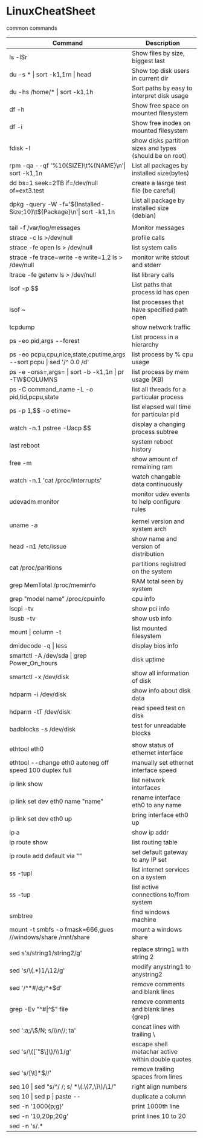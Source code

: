 # LinuxCheatSheet
common commands

| Command | Description |
| --- | --- |
| ls -lSr | Show files by size, biggest last |
| du -s * \| sort -k1,1rn \| head | Show top disk users in current dir |
| du -hs /home/* \| sort -k1,1h | Sort paths by easy to interpret disk usage |
| df -h | Show free space on mounted filesystem |
| df -i | Show free inodes on mounted filesystem |
| fdisk -l | show disks partition sizes and types (should be on root) |
| rpm -qa --qf '%10{SIZE}\t%{NAME}\n'\| sort -k1,1n | List all packages by installed size(bytes) |
| dd bs=1 seek=2TB if=/dev/null of=ext3.test | create a lasrge test file (be careful) |
| dpkg -query -W -f='${Installed-Size;10}\t${Package}\n'\| sort -k1,1n | List all package by installed size (debian) |
| | |
| tail -f /var/log/messages | Monitor messages |
| strace -c ls >/dev/null | profile calls |
| strace -fe open ls > /dev/null | list system calls |
| strace -fe trace=write -e write=1,2 ls > /dev/null | monitor write stdout and stderr |
| ltrace -fe getenv ls > /dev/null | list library calls |
| lsof -p $$ | List paths that process id has open |
| lsof ~ | list processes that have specified path open |
| tcpdump | show network traffic |
| ps -eo pid,args --forest | List process in a hierarchy |
| ps -eo pcpu,cpu,nice,state,cputime,args --sort pcpu \| sed '/^ 0.0 /d' | list process by % cpu usage |
| ps -e -orss=,args= \| sort -b -k1,1n \| pr -TW$COLUMNS | list process by mem usage (KB) |
| ps -C command_name -L -o pid,tid,pcpu,state | list all threads for a particular process |
| ps -p 1,$$ -o etime= | list elapsed wall time for particular pid |
| watch -n.1 pstree -Uacp $$ | display a changing process subtree |
| last reboot | system reboot history |
| free -m | show amount of remaining ram |
| watch -n.1 'cat /proc/interrupts' | watch changable data continuously |
| udevadm monitor | monitor udev events to help configure rules |
| | |
| uname -a | kernel version and system arch |
| head -n1 /etc/issue | show name and version of distribution |
| cat /proc/paritions | partitions registred on the system |
| grep MemTotal /proc/meminfo | RAM total seen by system |
| grep "model name" /proc/cpuinfo | cpu info |
| lscpi -tv | show pci info |
| lsusb  -tv | show usb info |
| mount \| column -t | list mounted filesystem |
| dmidecode -q \| less | display bios info |
| smartctl -A /dev/sda \| grep Power_On_hours | disk uptime
| smartctl -x /dev/disk | show all  information of disk |
| hdparm -i /dev/disk |  show info about disk data |
| hdparm -tT /dev/disk | read speed test on disk |
| badblocks -s /dev/disk | test for unreadable blocks |
| | |
| ethtool eth0 | show status of ethernet interface |
| ethtool --change eth0 autoneg off speed 100 duplex full | manually set ethernet interface speed |
| ip link show | list network interfaces |
| ip link set dev eth0 name "name" | rename interface eth0 to any name |
| ip link set dev eth0 up | bring interface eth0 up |
| ip a | show ip addr |
| ip route show | list routing table |
| ip route add default via "" | set default gateway to any IP set |
| ss -tupl | list internet services on a system |
| ss -tup | list active connections to/from system |
| smbtree | find windows machine |
| mount -t smbfs -o fmask=666,gues //windows/share /mnt/share | mount a windows share |
| | |
| sed s's/string1/string2/g' | replace string1 with string 2 |
| sed 's/\\(.*\)1/\12/g' | modify anystring1 to anystring2 |
| sed '/^\*#/d;/^\*$d' | remove comments and blank lines |
| grep -Ev "^#\|^$" file | remove comments and blank lines (grep) |
| sed ':a;/\\\$/N; s/\\\\n//; ta' | concat lines with trailing \ |
| sed 's/\\([\`"$\\]\\)/\\\\1/g' | escape shell metachar active within double quotes |
| sed 's/[\\t]\*$//' | remove trailing spaces from lines |
| seq 10 \| sed "s/^/ /; s/ \*\\(.\\{7,\\}\\)/\\1/" | right align numbers |
| seq 10 \| sed p \| paste -- | duplicate a column |
| sed -n '1000{p;g}' | print 1000th line |
| sed -n '10,20p;20g' | print lines 10 to 20 |
| sed -n 's/.\*<title>\\(.*\\)<\\/title>.\*/\\1/ip;T;q' | extract title from html web page |
| sed -i 42d ~/.ssh/known_hosts | delete 42nd line |
| echo 'Test' \| tr '[:lower:]''[:upper:]' | case convertion |
| tr -s '[:blank:]''\\t'</proc/diskstats \| cut -f4 | cut fields separated by blanks |
| seq 10 \| paste -sd '' | concat and separate line items to a single line |
| | |
| sort -u file1 file 2 | union of unsorted files |
| sort file1 file2 \| uniq -d | intersection of unsorted files |
| sort file1 file1 file2 \| uniq -d | diference of unsorted files |
| sort file1 file2 \| uniq -u | symmetric difference of unsorted files |
| join -t'\\0' -a1 -a2 file1 file2 | union of sorted files |
| join -t'\\0' file1 file2 | intersection of sorted files |
| join -t'\\0' -v2 file1 file2 | difference of sorted files |
| join -t'\\0' -v1 -v2 file1 file2 | symmetric difference of sorted files |
| | |



